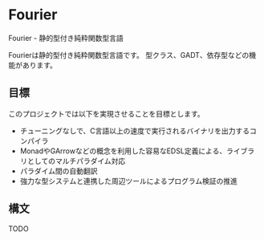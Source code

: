# Fourier
Fourier - 静的型付き純粋関数型言語

Fourierは静的型付き純粋関数型言語です。
型クラス、GADT、依存型などの機能があります。

## 目標
このプロジェクトでは以下を実現させることを目標とします。
- チューニングなしで、C言語以上の速度で実行されるバイナリを出力するコンパイラ
- MonadやGArrowなどの概念を利用した容易なEDSL定義による、ライブラリとしてのマルチパラダイム対応
- パラダイム間の自動翻訳
- 強力な型システムと連携した周辺ツールによるプログラム検証の推進

## 構文
TODO
